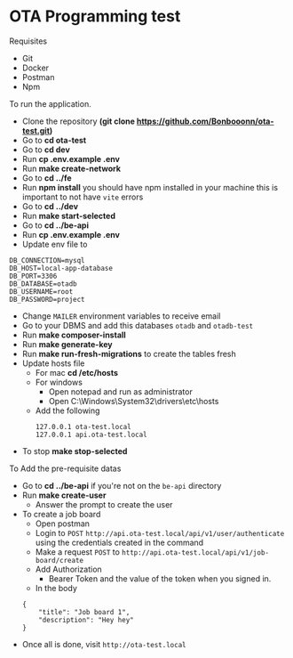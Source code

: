 # OTA Programming test

Requisites
- Git
- Docker
- Postman
- Npm

To run the application.
- Clone the repository **(git clone https://github.com/Bonbooonn/ota-test.git)**
- Go to **cd ota-test**
- Go to **cd dev**
- Run **cp .env.example .env**
- Run **make create-network**
- Go to **cd ../fe**
- Run **npm install** you should have npm installed in your machine this is important to not have `vite` errors
- Go to **cd ../dev**
- Run **make start-selected**
- Go to **cd ../be-api**
- Run **cp .env.example .env**
- Update env file to
```
DB_CONNECTION=mysql
DB_HOST=local-app-database
DB_PORT=3306
DB_DATABASE=otadb
DB_USERNAME=root
DB_PASSWORD=project
```
- Change `MAILER` environment variables to receive email
- Go to your DBMS and add this databases `otadb` and `otadb-test`
- Run **make composer-install**
- Run **make generate-key**
- Run **make run-fresh-migrations** to create the tables fresh
- Update hosts file
    - For mac **cd /etc/hosts**
    - For windows
        - Open notepad and run as administrator
        - Open C:\Windows\System32\drivers\etc\hosts
    - Add the following
        ```
        127.0.0.1 ota-test.local
        127.0.0.1 api.ota-test.local
        ```
- To stop **make stop-selected**

To Add the pre-requisite datas
- Go to **cd ../be-api** if you're not on the `be-api` directory
- Run **make create-user**
    - Answer the prompt to create the user
- To create a job board
    - Open postman
    - Login to `POST` `http://api.ota-test.local/api/v1/user/authenticate` using the credentials created in the command
    - Make a request `POST` to `http://api.ota-test.local/api/v1/job-board/create`
    - Add Authorization
        - Bearer Token and the value of the token when you signed in.
    - In the body
    ```
    {
        "title": "Job board 1",
        "description": "Hey hey"
    }
    ```
- Once all is done, visit `http://ota-test.local`
